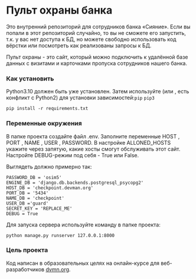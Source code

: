 # Пульт охраны банка

Это внутренний репозиторий для сотрудников банка «Сияние». Если вы попали в
этот репозиторий случайно, то вы не сможете его запустить, т.к. у вас нет
доступа к БД, но можете свободно использовать код вёрстки или посмотреть как
реализованы запросы к БД.

Пульт охраны - это сайт, который можно подключить к удалённой базе данных с
визитами и карточками пропуска сотрудников нашего банка.

### Как установить 
Python3.10 должен быть уже установлен. Затем используйте (или , есть конфликт с Python2) для установки зависимостей:`pip` `pip3`

```
pip install -r requirements.txt
```
### Переменные окружения
В папке проекта создайте файл .env. Заполните переменные HOST , PORT , NAME , USER , PASSWORD. В настройке
ALLONED_HOSTS укажите через запятую, какие хосты смогут обслуживать этот сайт. Настройте DEBUG-режим под
себя - True или False.

Выглядеть должно примерно так:

```
PASSWORD_DB = 'osim5'
ENGINE_DB = 'django.db.backends.postgresql_psycopg2'
HOST_DB = 'checkpoint.devman.org'
PORT_DB = '5434'
NAME_DB = 'checkpoint'
USER_DB ='guard'
SECRET_KEY = 'REPLACE_ME'
DEBUG = True
```
Для запуска сервера используйте команду в папке проекта:
```
python manage.py runserver 127.0.0.1:8000
```
### Цель проекта

Код написан в образовательных целях на онлайн-курсе для веб-разработчиков [dvmn.org](https://dvmn.org/).
